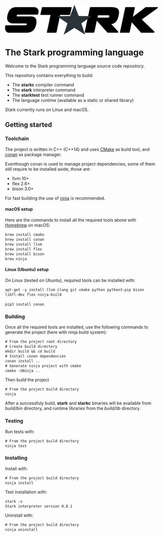 ![hello](logo/StarkLogoDark.png)

# The Stark programming language

Welcome to the Stark programming language source code repository.

This repository contains everything to build:

- The **starkc** compiler command
- The **stark** interpreter command
- The **starktest** test runner command
- The language runtime (available as a static or shared library)

Stark currently runs on Linux and macOS.

## Getting started

### Toolchain

The project is written in C++ (C++14) and uses [CMake](https://cmake.org/) as build tool, and [conan](https://conan.io/) as package manager.

Eventhough conan is used to manage project dependencies, some of them still require to be installed aside, those are:

 - llvm 10+
 - flex 2.6+
 - bison 3.0+

For fast building the use of [ninja](https://ninja-build.org/) is recommended.

#### macOS setup

Here are the commands to install all the required tools above with [Homebrew](https://brew.sh/) on macOS:


```
brew install cmake
brew install conan
brew install llvm
brew install flex
brew install bison
brew ninja
```

#### Linux (Ubuntu) setup

On Linux (tested on Ubuntu), required tools can be installed with:

```
apt-get -y install llvm clang git cmake python python3-pip bison libfl-dev flex ninja-build

pip3 install conan
```

### Building

Once all the required tools are installed, use the following commands to generate the project (here with ninja build system):

```
# From the project root directory
# Create build directory
mkdir build && cd build
# Install conan dependencies
conan install ..
# Generate ninja project with cmake
cmake -GNinja ..
```

Then build the project

```
# From the project build directory
ninja
```

After a successfuly build, **stark** and **starkc** binaries will be available from *build/bin* directory, and runtime libraries from the *build/lib* directory.



### Testing

Run tests with:

```
# From the project build directory
ninja test
```

### Installing


Install with:

```
# From the project build directory
ninja install
```

Test installation with:

```
stark -v
Stark interpreter version 0.0.1
```

Uninstall with:

```
# From the project build directory
ninja uninstall
```


